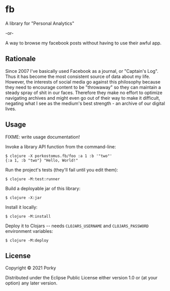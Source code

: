 # fb

A library for "Personal Analytics"

-or-

A way to browse my facebook posts without having to use their awful app.

## Rationale

Since 2007 I've basically used Facebook as a journal, or "Captain's Log".
Thus it has become the most consistent source of data about my life.
However, the interests of social media go against this philosophy because they need to encourage content to be "throwaway" so they can maintain a steady spray of shit in our faces. Therefore they make no effort to optimize navigating archives and might even go out of their way to make it difficult, negating what I see as the medium's best strength - an archive of our digital lives.

## Usage

FIXME: write usage documentation!

Invoke a library API function from the command-line:

    $ clojure -X porkostomus.fb/foo :a 1 :b '"two"'
    {:a 1, :b "two"} "Hello, World!"

Run the project's tests (they'll fail until you edit them):

    $ clojure -M:test:runner

Build a deployable jar of this library:

    $ clojure -X:jar

Install it locally:

    $ clojure -M:install

Deploy it to Clojars -- needs `CLOJARS_USERNAME` and `CLOJARS_PASSWORD` environment variables:

    $ clojure -M:deploy

## License

Copyright © 2021 Porky

Distributed under the Eclipse Public License either version 1.0 or (at
your option) any later version.
